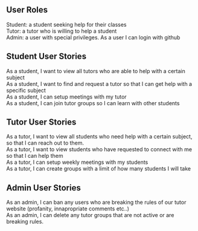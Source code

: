 ## User Roles
Student: a student seeking help for their classes  
Tutor: a tutor who is willing to help a student  
Admin: a user with special privileges.
As a user I can login with github  

## Student User Stories
As a student, I want to view all tutors who are able to help with a certain subject  
As a student, I want to find and request a tutor so that I can get help with a specific subject  
As a student, I can setup meetings with my tutor  
As a student, I can join tutor groups so I can learn with other students

## Tutor User Stories
As a tutor, I want to view all students who need help with a certain subject, so that I can reach out to them.  
As a tutor, I want to view students who have requested to connect with me so that I can help them  
As a tutor, I can setup weekly meetings with my students  
As a tutor, I can create groups with a limit of how many students I will take  

## Admin User Stories
As an admin, I can ban any users who are breaking the rules of our tutor website (profanity, innapropriate comments etc..)  
As an admin, I can delete any tutor groups that are not active or are breaking rules.   
